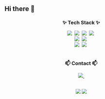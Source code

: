 ## Hi there 👋


<h3 align="center">✨ Tech Stack ✨</h3>
<div align="center">
  <img src="https://img.shields.io/badge/react-20232a.svg?style=for-the-badge&logo=react&logoColor=61DAFB" />&nbsp
  <img src="https://img.shields.io/badge/nextjs-E34F26.svg?style=for-the-badge&logo=next.js&logoColor=white" />&nbsp
  <img src="https://img.shields.io/badge/javascript-F7DF1E.svg?style=for-the-badge&logo=javascript&logoColor=20232a" />&nbsp
  <img src="https://img.shields.io/badge/typescript-3178C6.svg?style=for-the-badge&logo=typescript&logoColor=20232a" />&nbsp
  
</div>

<div align="center">
  <img src="https://img.shields.io/badge/styled--components-DB7093?style=for-the-badge&logo=styled-components&logoColor=ffd35b" />&nbsp  
  <img src="https://img.shields.io/badge/css3-1572B6.svg?style=for-the-badge&logo=css3&logoColor=white" />&nbsp
</div>

<div align="center">
  <img src="https://img.shields.io/badge/Node.js-5FA04E?style=for-the-badge&logo=node.js&logoColor=5F404E" />&nbsp  
  <img src="https://img.shields.io/badge/java-FF160B.svg?style=for-the-badge&logo=java&logoColor=white" />&nbsp
</div>


<br>

<h3 align="center">📫 Contact 📫</h3>
<div align="center">
  <a href="mailto:choi.jordan23@gmail.com">
    <img
      src="https://img.shields.io/badge/choi.jordan23@gmail.com-D14836?style=for-the-badge&logo=gmail&logoColor=white"/>&nbsp
  </a>
</div>
<br><br>
<div align="center"> 
  <img src="https://github-readme-stats.vercel.app/api?username=2jordan3&show_icons=true&theme=radical&hide=stars&count_private=true"/></a>
  <img src="https://github-readme-stats.vercel.app/api/top-langs/?username=2jordan3&layout=compact"/></a>
</div>



